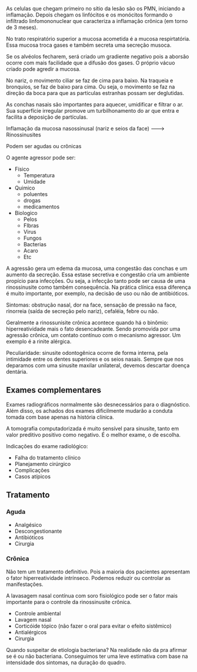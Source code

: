 

As celulas que chegam primeiro no sítio da lesão são os PMN, iniciando a inflamação. Depois chegam os linfócitos e os monócitos formando o infiltrado linfomononuclear que caracteriza a inflamação crônica (em torno de 3 meses).

No trato respiratório superior a mucosa acometida é a mucosa respirtatória. Essa mucosa troca gases e também secreta uma secreção musoca.

Se os alvéolos fecharem, será criado um gradiente negativo pois a aborsão ocorre com mais facilidade que a difusão dos gases. O próprio vácuo criado pode agredir a mucosa.

No nariz, o movimento ciliar se faz de cima para baixo. Na traqueia e bronquios, se faz de baixo para cima. Ou seja, o movimento se faz na direção da boca para que as particulas estranhas possam ser deglutidas.

As conchas nasais são importantes para aquecer, umidificar e filtrar o ar. Sua superfície irregular promove um turbilhonamento do ar que entra e facilita a deposição de partículas.

Inflamação da mucosa nasossinusal (nariz e seios da face) ---> Rinossinusites

Podem ser agudas ou crônicas

O agente agressor pode ser:

* Físico
  * Temperatura
  * Umidade
* Quimico
  * poluentes
  * drogas
  * medicamentos
* Biologico
  * Pelos
  * FIbras
  * Virus
  * Fungos
  * Bacterias
  * Acaro
  * Etc

A agressão gera um edema da mucosa, uma congestão das conchas e um aumento da secreção. Essa estase secretiva e congestão cria um ambiente propício para infecções. Ou seja, a infecção tanto pode ser causa de uma rinossinusite como também consequência. Na prática clínica essa diferença é muito importante, por exemplo, na decisão de uso ou não de antibióticos.

Sintomas: obstrução nasal, dor na face, sensação de pressão na face, rinorreia (saída de secreção pelo nariz), cefaléia, febre ou não.

Geralmente a rinossunisite crônica acontece quando há o binômio: hiperreatividade mais o fato desencadeante. Sendo promovida por uma agressão crônica, um contato contínuo com o mecanismo agressor. Um exemplo é a rinite alérgica.

Peculiaridade: sinusite odontogênica ocorre de forma interna, pela intimidade entre os dentes superiores e os seios nasais. Sempre que nos deparamos com uma sinusite maxilar unilateral, devemos descartar doença dentária.

## Exames complementares

Exames radiográficos normalmente são desnecessários para o diagnóstico. Além disso, os achados dos exames dificilmente mudarão a conduta tomada com base apenas na história clínica.

A tomografia computadorizada é muito sensível para sinusite, tanto em valor preditivo positivo como negativo. É o melhor exame, o de escolha.

Indicações do exame radiológico:

* Falha do tratamento clínico
* Planejamento cirúrgico
* Complicações
* Casos atípicos

## Tratamento

### Aguda

* Analgésico
* Descongestionante
* Antibióticos
* Cirurgia

### Crônica

Não tem um tratamento definitivo. Pois a maioria dos pacientes apresentam o fator hiperreatividade intrínseco. Podemos reduzir ou controlar as manifestações.

A lavasagem nasal contínua com soro fisiológico pode ser o fator mais importante para o controle da rinossinusite crônica.

* Controle ambiental
* Lavagem nasal
* Corticóide tópico (não fazer o oral para evitar o efeito sistêmico)
* Antialérgicos
* Cirurgia

Quando suspeitar de etiologia bacteriana? Na realidade não da pra afirmar se é ou não bacteriana. Conseguimos ter uma leve estimativa com base na intensidade dos sintomas, na duração do quadro.

